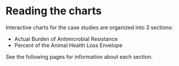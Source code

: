 # Reading the charts
<p>
Interactive charts for the case studies are organized into 3 sections:
<ul>
	<li>Actual Burden of Antimicrobial Resistance</li>
	<li>Percent of the Animal Health Loss Envelope</li>
</ul>

See the following pages for information about each section.
</p>

